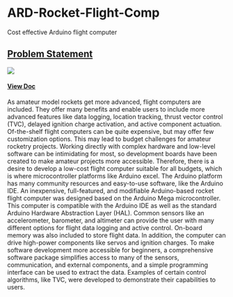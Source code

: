 # ARD-Rocket-Flight-Comp
Cost effective Arduino flight computer

## [Problem Statement](https://telaak.dev/ARD-Rocket-Flight-Comp/Designing_an_Arduino_based_Rocket_Flight_Computer_for_Embedded_Systems_Education.pdf)

[![](https://telaak.dev/ARD-Rocket-Flight-Comp/Designing_an_Arduino_based_Rocket_Flight_Computer_for_Embedded_Systems_Education.png)](https://telaak.dev/ARD-Rocket-Flight-Comp/Designing_an_Arduino_based_Rocket_Flight_Computer_for_Embedded_Systems_Education.pdf)

#### [View Doc](https://telaak.dev/ARD-Rocket-Flight-Comp/Designing_an_Arduino_based_Rocket_Flight_Computer_for_Embedded_Systems_Education.pdf)

As amateur model rockets get more advanced, flight computers are included. They offer many benefits and enable users to include more advanced features like data logging, location tracking, thrust vector control (TVC), delayed ignition charge activation, and active component actuation. Of-the-shelf flight computers can be quite expensive, but may offer few customization options. This may lead to budget challenges for amateur rocketry projects. Working directly with complex hardware and low-level software can be intimidating for most, so development boards have been created to make amateur projects more accessible. Therefore, there is a desire to develop a low-cost flight computer suitable for all budgets, which is where microcontroller platforms like Arduino excel. The Arduino platform has many community resources and easy-to-use software, like the Arduino IDE. An inexpensive, full-featured, and modifiable Arduino-based rocket flight computer was designed based on the Arduino Mega microcontroller. This computer is compatible with the Arduino IDE as well as the standard Arduino Hardware Abstraction Layer (HAL). Common sensors like an accelerometer, barometer, and altimeter can provide the user with many different options for flight data logging and active control. On-board memory was also included to store flight data. In addition, the computer can drive high-power components like servos and ignition charges. To make software development more accessible for beginners, a comprehensive software package simplifies access to many of the sensors, communication, and external components, and a simple programming interface can be used to extract the data. Examples of certain control algorithms, like TVC, were developed to demonstrate their capabilities to users. 
